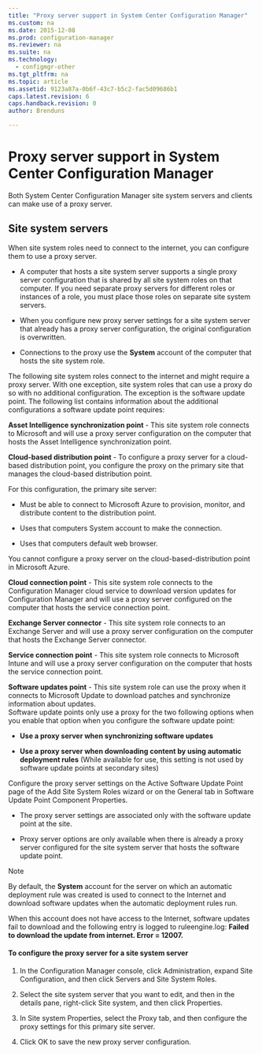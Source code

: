 ```yaml
---
title: "Proxy server support in System Center Configuration Manager"
ms.custom: na
ms.date: 2015-12-08
ms.prod: configuration-manager
ms.reviewer: na
ms.suite: na
ms.technology:
  - configmgr-other
ms.tgt_pltfrm: na
ms.topic: article
ms.assetid: 9123a87a-0b6f-43c7-b5c2-fac5d09686b1
caps.latest.revision: 6
caps.handback.revision: 0
author: Brenduns

---
```

# Proxy server support in System Center Configuration Manager
Both System Center Configuration Manager site system servers and  clients can make use of a proxy server.  

## Site system servers  
When site system roles need to connect to the internet, you can configure them to use a proxy server.  

-   A  computer that hosts a site system server supports a single proxy server configuration that is shared by all site system roles on that computer. If you need separate proxy servers for different roles or instances of a role, you must place those  roles on separate site system servers.  

-   When you configure    new proxy server settings for a site system server that already has a proxy server configuration, the original configuration is overwritten.  

-   Connections to the proxy use the **System** account of the computer that hosts the site system role.  

The following site system roles connect to the internet and might require a proxy server.  With one exception, site system roles that can use a proxy do so with no additional configuration. The exception is the software update point. The following list contains information about the additional configurations a software update point requires:  

**Asset Intelligence synchronization point** - This site system role connects to Microsoft and will use a proxy server configuration on the computer that hosts the Asset Intelligence synchronization point.  

**Cloud-based distribution point** - To configure a proxy server for a cloud-based distribution point, you configure the proxy on the primary site that manages the cloud-based distribution point.  

For this configuration, the primary site server:  

-   Must be able to connect to Microsoft Azure to provision, monitor, and distribute content to the distribution point.  

-   Uses that computers System account to make the connection.  

-   Uses that computers default web browser.  

You cannot configure a proxy server on the cloud-based-distribution point in Microsoft Azure.  

**Cloud connection point** - This site system role connects to the Configuration Manager cloud service to download version updates for Configuration Manager and will use a proxy server configured on the computer that hosts the service connection point.  

**Exchange Server connector** - This site system role connects to an Exchange Server and will use a proxy server configuration on the computer that hosts the Exchange Server connector.  

**Service connection point** - This site system role connects to Microsoft Intune and will use a proxy server configuration on the computer that hosts the service connection point.  

**Software updates point** - This site system role can use the proxy when it connects to Microsoft Update to download patches and synchronize information about updates.   
Software update points only use a proxy for the two following options when you enable that option when you configure the software update point:  

-   **Use a proxy server when synchronizing software updates**  

-   **Use a proxy server when downloading content by using automatic deployment rules** (While available for use, this setting is not used by software update points at secondary sites)  

Configure the proxy server settings on the Active Software Update Point page of the Add Site System Roles wizard or on the General tab in Software Update Point Component Properties.  

-   The proxy server settings are associated only with the software update point at the site.  

-   Proxy server options are only available when there is already a proxy server configured for the site system server that hosts the software update point.  

> [!NOTE]  
>  By default, the **System** account for the server on which an automatic deployment rule was created is used to connect to the Internet and download software updates when the automatic deployment rules run.  
>   
>  When this account does not have access to the Internet, software updates fail to download and the following entry is logged to ruleengine.log: **Failed to download the update from internet. Error = 12007.**  

#### To configure the proxy server for a site system server  

1.  In the Configuration Manager console, click Administration, expand Site Configuration, and then click Servers and Site System Roles.  

2.  Select the site system server that you want to edit, and then in the details pane, right-click Site system, and then click Properties.  

3.  In Site system Properties, select the Proxy tab, and then configure the proxy settings for this primary site server.  

4.  Click OK to save the new proxy server configuration.  
